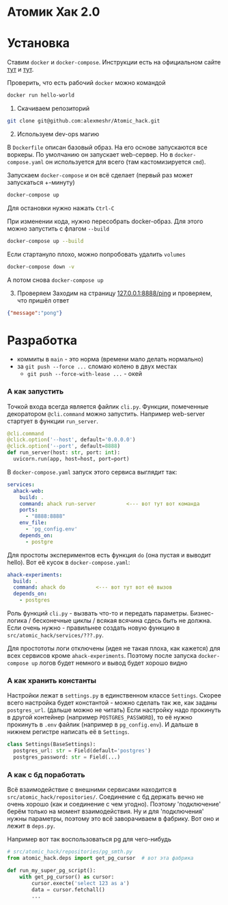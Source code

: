 # Атомик Хак 2.0

# Установка

Ставим `docker` и `docker-compose`. Инструкции есть на официальном сайте [тут](https://docs.docker.com/get-docker/) и [тут](https://docs.docker.com/compose/install/).

Проверить, что есть рабочий `docker` можно командой
```bash
docker run hello-world
```

1. Скачиваем репозиторий
```bash
git clone git@github.com:alexmeshr/Atomic_hack.git
```

2. Используем dev-ops магию

В `Dockerfile` описан базовый образ. На его основе запускаются все воркеры.
По умолчанию он запускает web-сервер. Но в `docker-compose.yaml` он используется для всего
(там кастомизируется `cmd`).

Запускаем `docker-compose` и он всё сделает (первый раз может запускаться +-минуту)
```bash
docker-compose up
```
Для остановки нужно нажать `Ctrl-C`

При изменении кода, нужно пересобрать docker-образ. Для этого можно запустить с флагом `--build`
```bash
docker-compose up --build
```

Если стартануло плохо, можно попробовать удалить `volumes`
```bash
docker-compose down -v
```
А потом снова `docker-compose up`

3. Проверяем
Заходим на страницу [127.0.0.1:8888/ping](127.0.0.1:8888/ping) и проверяем, что пришёл ответ
```json
{"message":"pong"}
```

# Разработка

- коммиты в `main` - это норма (времени мало делать нормально)
- за `git push --force ...` сломаю колено в двух местах
  - `git push --force-with-lease ...` - окей

### А как запустить

Точкой входа всегда является файлик `cli.py`. Функции, помеченные декоратором `@cli.command` можно
запустить. Например web-server стартует в функции `run_server`.
```python
@cli.command
@click.option('--host', default='0.0.0.0')
@click.option('--port', default=8888)
def run_server(host: str, port: int):
  uvicorn.run(app, host=host, port=port)
```

В `docker-compose.yaml` запуск этого сервиса
выглядит так:
```yaml
services:
  ahack-web:
    build: .
    command: ahack run-server          <--- вот тут вот команда
    ports:
      - "8888:8888"
    env_file:
      - 'pg_config.env'
    depends_on:
      - postgre
```

Для простоты экспериментов есть функция `do` (она пустая и выводит hello). Вот её кусок в `docker-compose.yaml`:
```yaml
ahack-experiments:
  build: .
  command: ahack do          <--- вот тут вот её вызов
  depends_on:
    - postgres
```

Роль функций `cli.py` - вызвать что-то и передать параметры. Бизнес-логика / бесконечные циклы / всякая всячина
сдесь быть не должна. Если очень нужно - правильнее создать новую функцию в `src/atomic_hack/services/???.py`.


Для простототы логи отключены (идея не такая плоха, как кажется) для всех сервисов кроме `ahack-experiments`.
Поэтому после запуска `docker-compose up` логов будет немного и вывод будет хорошо видно

### А как хранить константы

Настройки лежат в `settings.py` в единственном классе `Settings`.
Скорее всего настройка будет константой - можно сделать так же, как заданы `postgres_url`.
(дальше можно не читать) Если настройку надо прокинуть в другой контейнер (например `POSTGRES_PASSWORD`), то её нужно
прокинуть в `.env` файлик (например в `pg_config.env`). И дальше в нижнем регистре написать её в `Settings`.

```python
class Settings(BaseSettings):
  postgres_url: str = Field(default='postgres')
  postgres_password: str = Field(...)
```

### А как с бд поработать

Всё взаимодействие с внешними сервисами находится в `src/atomic_hack/repositories/`.
Соединение с бд держать вечно не очень хорошо (как и соединение с чем угодно).
Поэтому 'подключение' берём только на момент взаимодействия. Ну и для 'подключения' нужны параметры, поэтому это всё
заворачиваем в фабрику. Вот оно и лежит в `deps.py`.

Например вот так воспользоваться pg для чего-нибудь
```python
# src/atomic_hack/repositories/pg_smth.py
from atomic_hack.deps import get_pg_cursor  # вот эта фабрика

def run_my_super_pg_script():
    with get_pg_cursor() as cursor:
        cursor.execte('select 123 as a')
        data = cursor.fetchall()
        ...
```
